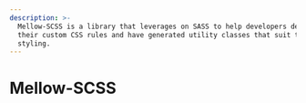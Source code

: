 ```yaml
---
description: >-
  Mellow-SCSS is a library that leverages on SASS to help developers define
  their custom CSS rules and have generated utility classes that suit their
  styling.
---
```


# Mellow-SCSS

